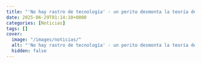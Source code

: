```yaml
---
title: "'No hay rastro de tecnología' - un perito desmonta la teoría de que los audios del 'caso Koldo' fueron creados con IA"
date: 2025-06-29T01:14:10+0000
categories: [Noticias]
tags: []
cover:
  image: "/images/noticias/"
  alt: "'No hay rastro de tecnología' - un perito desmonta la teoría de que los audios del 'caso Koldo' fueron creados con IA"
  hidden: false
---
```



